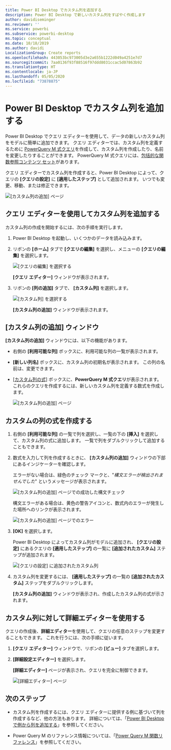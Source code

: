 ```yaml
---
title: Power BI Desktop でカスタム列を追加する
description: Power BI Desktop で新しいカスタム列をすばやく作成します
author: davidiseminger
ms.reviewer: ''
ms.service: powerbi
ms.subservice: powerbi-desktop
ms.topic: conceptual
ms.date: 10/18/2019
ms.author: davidi
LocalizationGroup: Create reports
ms.openlocfilehash: 443053bc973005d3e2a655b1222d049a4251e7d7
ms.sourcegitcommit: 7aa0136f93f88516f97ddd8031ccac5d07863b92
ms.translationtype: HT
ms.contentlocale: ja-JP
ms.lasthandoff: 05/05/2020
ms.locfileid: "73878875"
---
```

# <a name="add-a-custom-column-in-power-bi-desktop"></a>Power BI Desktop でカスタム列を追加する

Power BI Desktop でクエリ エディターを使用して、データの新しいカスタム列をモデルに簡単に追加できます。 クエリ エディターでは、カスタム列を定義するために [PowerQuery M 式クエリ](https://docs.microsoft.com/powerquery-m/quick-tour-of-the-power-query-m-formula-language)を作成して、カスタム列を作成したり、名前を変更したりすることができます。 PowerQuery M 式クエリには、[包括的な関数参照コンテンツ セット](https://docs.microsoft.com/powerquery-m/power-query-m-function-reference)があります。 

クエリ エディターでカスタム列を作成すると、Power BI Desktop によって、クエリの **[クエリの設定]** に **[適用したステップ]** として追加されます。 いつでも変更、移動、または修正できます。

![[カスタム列の追加] ページ](media/desktop-add-custom-column/add-custom-column_01.png)

## <a name="use-query-editor-to-add-a-custom-column"></a>クエリ エディターを使用してカスタム列を追加する

カスタム列の作成を開始するには、次の手順を実行します。

1. Power BI Desktop を起動し、いくつかのデータを読み込みます。

2. リボンの **[ホーム]** タブで **[クエリの編集]** を選択し、メニューの **[クエリの編集]** を選択します。

   ![[クエリの編集] を選択する](media/desktop-add-custom-column/add-column-from-example_02.png)

   **[クエリ エディター]** ウィンドウが表示されます。 

2. リボンの **[列の追加]** タブで、 **[カスタム列]** を選択します。

   ![[カスタム列] を選択する](media/desktop-add-custom-column/add-custom-column_02.png)

   **[カスタム列の追加]** ウィンドウが表示されます。

## <a name="the-add-custom-column-window"></a>[カスタム列の追加] ウィンドウ

**[カスタム列の追加]** ウィンドウには、以下の機能があります。 
- 右側の **[利用可能な列]** ボックスに、利用可能な列の一覧が表示されます。

- **[新しい列名]** ボックスに、カスタム列の初期名が表示されます。 この列の名前は、変更できます。

- [[カスタム列の式]](https://docs.microsoft.com/powerquery-m/power-query-m-function-reference) ボックスに、**PowerQuery M 式クエリ**が表示されます。 これらのクエリを作成するには、新しいカスタム列を定義する数式を作成します。 

   ![[カスタム列の追加] ページ](media/desktop-add-custom-column/add-custom-column_03.png)

## <a name="create-formulas-for-your-custom-column"></a>カスタムの列の式を作成する

1. 右側の **[利用可能な列]** の一覧で列を選択し、一覧の下の **[挿入]** を選択して、カスタム列の式に追加します。 一覧で列をダブルクリックして追加することもできます。

2. 数式を入力して列を作成するときに、 **[カスタム列の追加]** ウィンドウの下部にあるインジケーターを確認します。 

   エラーがない場合は、緑色のチェック マークと、"*構文エラーが検出されませんでした*" というメッセージが表示されます。

   ![[カスタム列の追加] ページでの成功した構文チェック](media/desktop-add-custom-column/add-custom-column_04.png)

   構文エラーがある場合は、黄色の警告アイコンと、数式内のエラーが発生した場所へのリンクが表示されます。

   ![[カスタム列の追加] ページでのエラー](media/desktop-add-custom-column/add-custom-column_05.png)

3. **[OK]** を選択します。 

   Power BI Desktop によってカスタム列がモデルに追加され、 **[クエリの設定]** にあるクエリの **[適用したステップ]** の一覧に **[追加されたカスタム]** ステップが追加されます。

   ![[クエリの設定] に追加されたカスタム列](media/desktop-add-custom-column/add-custom-column_06.png)

4. カスタム列を変更するには、 **[適用したステップ]** の一覧の **[追加されたカスタム]** ステップをダブルクリックします。 

   **[カスタム列の追加]** ウィンドウが表示され、作成したカスタム列の式が示されます。

## <a name="use-the-advanced-editor-for-custom-columns"></a>カスタム列に対して詳細エディターを使用する

クエリの作成後、**詳細エディター**を使用して、クエリの任意のステップを変更することもできます。 これを行うには、次の手順に従います。

1. **[クエリ エディター]** ウィンドウで、リボンの **[ビュー]** タブを選択します。 

2. **[詳細設定エディター]** を選択します。

   **[詳細エディター]** ページが表示され、クエリを完全に制御できます。 

   ![[詳細エディター] ページ](media/desktop-add-custom-column/add-custom-column_07.png)

   
## <a name="next-steps"></a>次のステップ

- カスタム列を作成するには、クエリ エディターに提供する例に基づいて列を作成するなど、他の方法もあります。 詳細については、「[Power BI Desktop で例から列を追加する](desktop-add-column-from-example.md)」を参照してください。

- Power Query M のリファレンス情報については、「[Power Query M 関数リファレンス](/powerquery-m/power-query-m-function-reference)」を参照してください。

